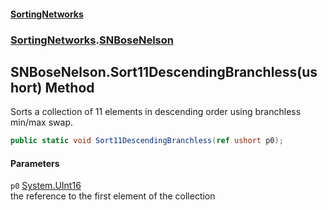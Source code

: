 #### [SortingNetworks](index.md 'index')
### [SortingNetworks](SortingNetworks.md 'SortingNetworks').[SNBoseNelson](SortingNetworks_SNBoseNelson.md 'SortingNetworks.SNBoseNelson')
## SNBoseNelson.Sort11DescendingBranchless(ushort) Method
Sorts a collection of 11 elements in descending order using branchless min/max swap.  
```csharp
public static void Sort11DescendingBranchless(ref ushort p0);
```
#### Parameters
<a name='SortingNetworks_SNBoseNelson_Sort11DescendingBranchless(ushort)_p0'></a>
`p0` [System.UInt16](https://docs.microsoft.com/en-us/dotnet/api/System.UInt16 'System.UInt16')  
the reference to the first element of the collection
  
